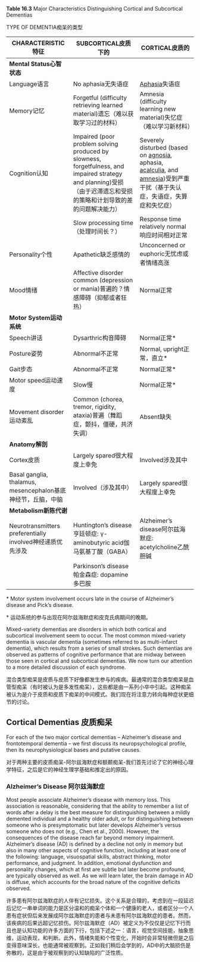 **Table 16.3** Major Characteristics Distinguishing Cortical and Subcortical Dementias

TYPE OF DEMENTIA痴呆的类型

|CHARACTERISTIC特征|SUBCORTICAL皮质下的|CORTICAL皮质的|
|---|---|---|
|**Mental Status心智状态**|||
|Language语言|No aphasia无失语症|[Aphasia](https://www.ninds.nih.gov/Disorders/All-Disorders/Aphasia-Information-Page)失语症|
|Memory记忆|Forgetful (difficulty retrieving learned material)遗忘（难以获取学习过的材料）|Amnesia (difficulty learning new material)失忆症（难以学习新材料）|
|Cognition认知|Impaired (poor problem solving produced by slowness, forgetfulness, and impaired strategy and planning)受损（由于迟滞遗忘和受损的策略和计划导致的差的问题解决能力）|Severely disturbed (based on [agnosia](https://www.ninds.nih.gov/Disorders/All-Disorders/Agnosia-Information-Page), aphasia, [acalculia](https://www.ncbi.nlm.nih.gov/pmc/articles/PMC3086028/), and [amnesia](https://www.mayoclinic.org/diseases-conditions/amnesia/symptoms-causes/syc-20353360))受到严重干扰（基于失认症，失语症，失算症和失忆症）|
||Slow processing time（处理时间长？）|Response time relatively normal响应时间相对正常|
|Personality个性|Apathetic缺乏感情的|Unconcerned or euphoric无忧虑或者情绪高涨|
|Mood情绪|Affective disorder common (depression or mania)普遍的？情感障碍（抑郁或者狂热）|Normal正常|
|**Motor System运动系统**|||
|Speech讲话|Dysarthric构音障碍|Normal正常*|
|Posture姿势|Abnormal不正常|Normal, upright正常，直立*|
|Gait步态|Abnormal不正常|Normal正常*|
|Motor speed运动速度|Slow慢|Normal正常*|
|Movement disorder运动紊乱|Common (chorea, tremor, rigidity, ataxia)普遍（舞蹈症，颤抖，僵硬，共济失调）|Absent缺失|
|**Anatomy解剖**|||
|Cortex皮质|Largely spared很大程度上幸免|Involved涉及其中|
|Basal ganglia, thalamus, mesencephalon基底神经节，丘脑，中脑|Involved（涉及其中）|Largely spared很大程度上幸免|
|**Metabolism新陈代谢**|||
|Neurotransmitters preferentially involved神经递质优先涉及|Huntington’s disease亨廷顿症: γ-aminobutyric acid伽马氨基丁酸（GABA）|Alzheimer’s disease阿尔兹海默症: acetylcholine乙酰胆碱|
| |Parkinson’s disease帕金森症: dopamine多巴胺| |

\* Motor system involvement occurs late in the course of Alzheimer’s disease and Pick’s disease.

\* 运动系统的参与出现在阿尔兹海默症和皮克氏病期间的晚期。

Mixed-variety dementias are disorders in which both cortical and subcortical involvement seem to occur. The most common mixed-variety dementia is vascular dementia (sometimes referred to as multi-infarct dementia), which results from a series of small strokes. Such dementias are observed as patterns of cognitive performance that are midway between those seen in cortical and subcortical dementias. We now turn our attention to a more detailed discussion of each syndrome.

混合类型痴呆是皮质与皮质下好像都发生参与的疾病。最通常的混合类型痴呆是血管型痴呆（有时被认为是多发性痴呆），这些都是由一系列小卒中引起。这种痴呆被认为是介于皮质和皮质下痴呆的中间模式。我们现在将注意力转向每种症状更细节的讨论。

## Cortical Dementias 皮质痴呆

For each of the two major cortical dementias – Alzheimer’s disease and frontotemporal dementia – we first discuss its neuropsychological profile, then its neurophysiological bases and putative causes.

对于两种主要的皮质痴呆-阿尔兹海默症和额颞痴呆-我们首先讨论了它的神经心理学特征，之后是它的神经生理学基础和推定出的原因。

### Alzheimer’s Disease 阿尔兹海默症

Most people associate Alzheimer’s disease with memory loss. This association is reasonable, considering that the ability to remember a list of words after a delay is the best measure for distinguishing between a mildly demented individual and a healthy older adult, or for distinguishing between someone who is presymptomatic but later develops Alzheimer’s versus someone who does not (e.g., Chen et al., 2000). However, the consequences of the disease reach far beyond memory impairment. Alzheimer’s disease (AD) is defined by a decline not only in memory but also in many other aspects of cognitive function, including at least one of the following: language, visuospatial skills, abstract thinking, motor performance, and judgment. In addition, emotional dysfunction and personality changes, which at first are subtle but later become profound, are typically observed as well. As we will learn later, the brain damage in AD is diffuse, which accounts for the broad nature of the cognitive deficits observed.

许多患有阿尔兹海默症的人伴有记忆损失。这个关系是合理的，考虑到在一段延迟后记忆一串单词的能力是区分温和的痴呆个体和一个健康的老人，或者区分一个人患有症状但后来发展成阿尔兹海默症的患者与未患有阿尔兹海默症的患者。然而，该疾病的后果远超记忆损伤。阿尔兹海默症（AD）被定义为不仅仅是记忆下行而且也是认知功能的许多方面的下行，包括下述之一：语言，视觉空间技能，抽象思维，运动表现，和判断。此外，情绪失能和个性变化，开始时会非常轻微但是之后变得意味深长，也能通常被观察到。正如我们稍后会学到的，AD中的大脑损伤是弥散的，这是由于被观察到的认知缺陷的广泛性质。
